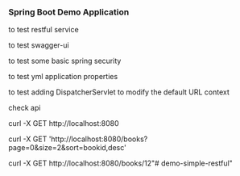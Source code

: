 <h3>Spring Boot Demo Application</h3>

to test restful service

to test swagger-ui

to test some basic spring security

to test yml application properties

to test adding DispatcherServlet to modify the default URL context


check api

curl -X GET http://localhost:8080

curl -X GET 'http://localhost:8080/books?page=0&size=2&sort=bookid,desc'

curl -X GET http://localhost:8080/books/12"# demo-simple-restful" 
